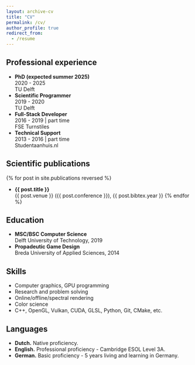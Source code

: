 ```yaml
---
layout: archive-cv
title: "CV"
permalink: /cv/
author_profile: true
redirect_from:
  - /resume
---
```


## Professional experience

- **PhD (expected summer 2025)**<br>
  2020 - 2025<br>
  TU Delft<br>
- **Scientific Programmer**<br>
  2019 - 2020<br>
  TU Delft
- **Full-Stack Developer**<br>
  2016 - 2019 | part time<br>
  FSE Turnstiles
- **Technical Support**<br>
  2013 - 2016 | part time<br>
  Studentaanhuis.nl

## Scientific publications

{% for post in site.publications reversed %}
- **{{ post.title }}**<br>
  {{ post.venue }} ({{ post.conference }}), {{ post.bibtex.year }}
{% endfor %}

## Education

- **MSC/BSC Computer Science**<br>
  Delft University of Technology, 2019
- **Propadeutic Game Design**<br>
  Breda University of Applied Sciences, 2014

## Skills

- Computer graphics, GPU programming
- Research and problem solving
- Online/offline/spectral rendering
- Color science
- C++, OpenGL, Vulkan, CUDA, GLSL, Python, Git, CMake, etc.
  
## Languages

- **Dutch.** Native proficiency.
- **English.** Professional proficiency - Cambridge ESOL Level 3A.
- **German.** Basic proficiency - 5 years living and learning in Germany.
